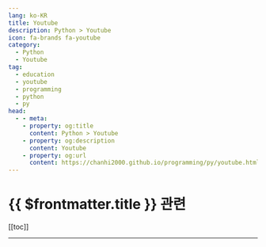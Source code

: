 ```yaml
---
lang: ko-KR
title: Youtube
description: Python > Youtube
icon: fa-brands fa-youtube
category:
  - Python
  - Youtube
tag: 
  - education
  - youtube
  - programming
  - python
  - py
head:
  - - meta:
    - property: og:title
      content: Python > Youtube
    - property: og:description
      content: Youtube
    - property: og:url
      content: https://chanhi2000.github.io/programming/py/youtube.html
---
```


# {{ $frontmatter.title }} 관련

[[toc]]

---

<MyYouTubeItems jsonName="yu-NeuralNine" /><!-- NeuralNine -->
<MyYouTubeItems jsonName="yu-todaycode" /><!-- 오늘코드todaycode -->
<MyYouTubeItems jsonName="yu-TechWithTim" /><!-- Tech With Tim -->
<MyYouTubeItems jsonName="yu-mCoding" /><!-- mCoding -->
<MyYouTubeItems jsonName="yu-jamesbriggs" /><!-- James Briggs -->
<MyYouTubeItems jsonName="yu-ThePyCoach" /><!-- The PyCoach -->
<MyYouTubeItems jsonName="yu-patloeber" /><!-- Patrick Loeber -->
<MyYouTubeItems jsonName="yu-PyConKRtube" /><!-- PyCon Korea -->
<MyYouTubeItems jsonName="yu-ArjanCodes" /><!-- ArjanCodes -->
<MyYouTubeItems jsonName="yu-PythonSimplified" /><!-- Python Simplified -->
<MyYouTubeItems jsonName="yu-Carberra" /><!-- Carberra -->
<MyYouTubeItems jsonName="yu-NeetCode" /><!-- NeetCode -->
<MyYouTubeItems jsonName="yu-DevWonYoung" /><!-- 데브원영 DVWY -->
<MyYouTubeItems jsonName="yu-murtazasworkshop" /><!-- Murtaza's Workshop - Robotics and AI -->
<MyYouTubeItems jsonName="yu-Indently" /><!-- Indently -->
<MyYouTubeItems jsonName="yu-PyDataTV" /><!-- PyData -->
<MyYouTubeItems jsonName="yu-leftykhim" /><!-- 김왼손의 왼손코딩 -->
<MyYouTubeItems jsonName="yu-b001" /><!-- b001 -->
<MyYouTubeItems jsonName="yu-moondevonyt" /><!-- Moon Dev -->
<MyYouTubeItems jsonName="yu-CodingIsFun" /><!-- Coding Is Fun -->
<MyYouTubeItems jsonName="yu-KeithGalli" /><!-- Keith Galli -->
<MyYouTubeItems jsonName="yu-LukeBarousse" /><!-- Luke Barousse -->
<MyYouTubeItems jsonName="yu-GetPythonCode" /><!-- Get Python Code -->
<MyYouTubeItems jsonName="yu-namespaces" /><!-- 일본 프리랜서 개발자 -->
<MyYouTubeItems jsonName="yu-user-rh1qt9zn7h" /><!-- 윤인성 -->
<MyYouTubeItems jsonName="yu-caveofprogramming" /><!-- Cave of Programming -->
<MyYouTubeItems jsonName="yu-csezsw" /><!-- ezsw -->
<MyYouTubeItems jsonName="yu-comdalin" /><!-- 컴달인 - 컴퓨터 달인 -->
<MyYouTubeItems jsonName="yu-coddevx4014" /><!-- CodDevX -->
<MyYouTubeItems jsonName="yu-teddynote" /><!-- 테디노트 TeddyNote -->
<MyYouTubeItems jsonName="yu-Akbun" /><!-- 악분 일상 -->
<MyYouTubeItems jsonName="yu-user-zm1tj9mq1f" /><!-- 크래프트맨 멘탈리티 -->
<MyYouTubeItems jsonName="yu-mathbyteacademy" /><!-- MathByte Academy -->
<MyYouTubeItems jsonName="yu-GrandmaCan" /><!-- GrandmaCan -我阿嬤都會 -->
<MyYouTubeItems jsonName="yu-MITCBMM" /><!-- MITCBMM -->
<MyYouTubeItems jsonName="yu-CodingVillain" /><!-- 코딩빌런 -->
<MyYouTubeItems jsonName="yu-MakeDataUseful" /><!-- Make Data Useful -->
<MyYouTubeItems jsonName="yu-lachone_" /><!-- Luke Hardy -->
<MyYouTubeItems jsonName="yu-TurbineThree" /><!-- TurbineThree -->
<MyYouTubeItems jsonName="yu-basensei8699" /><!-- BA Sensei -->
<MyYouTubeItems jsonName="yu-RaihansCodeShow" /><!-- Raihan'sCodeShow -->
<MyYouTubeItems jsonName="yu-ImcommIT" /><!-- 임커밋 -->
<MyYouTubeItems jsonName="yu-realpython" /><!-- Real Python -->
<MyYouTubeItems jsonName="yu-elliotarledge" /><!-- Elliotcodes -->
<MyYouTubeItems jsonName="yu-pseudocode.2573" /><!-- Pseudocode. -->
<MyYouTubeItems jsonName="yu-pyconza" /><!-- PyCon South Africa -->
<MyYouTubeItems jsonName="yu-zlliu246" /><!-- Python With Liu -->
<MyYouTubeItems jsonName="yu-ComputerSciencecompsci112358" /><!-- Computer Science -->
<MyYouTubeItems jsonName="yu-boanproject" /><!-- 보안프로젝트[boanproject] -->
<MyYouTubeItems jsonName="yu-pixegami" /><!-- pixegami -->
<MyYouTubeItems jsonName="yu-Socratica" /><!-- Socratica -->
<MyYouTubeItems jsonName="yu-doumcode" /><!-- 도움코드 쉬운예 DoumCode 데이터홍교수 -->
<MyYouTubeItems jsonName="yu-_wy_choi" /><!-- 코드남(코드 주는 남자) -->
<MyYouTubeItems jsonName="yu-MargaritKyurkchyan" /><!-- Margarit Kyurkchyan -->
<MyYouTubeItems jsonName="yu-allmdev" /><!-- allmnet의 Python 개발 채널 -->
<MyYouTubeItems jsonName="yu-it-stant" /><!-- itstant -->
<MyYouTubeItems jsonName="yu-Tech2etc" /><!-- Tech2 etc -->
<MyYouTubeItems jsonName="yu-iamrithmic" /><!-- rithmic -->
<MyYouTubeItems jsonName="yu-code_name_sagang" /><!-- 사강코딩 -->
<MyYouTubeItems jsonName="yu-error_by_night_" /><!-- Error By Night -->
<MyYouTubeItems jsonName="yu-_JohnHammond" /><!-- John Hammond -->
<MyYouTubeItems jsonName="yu-orkslayergamedev" /><!-- Ork Slayer Gamedev -->
<MyYouTubeItems jsonName="yu-bugbytes3923" /><!-- BugBytes -->
<MyYouTubeItems jsonName="yu-akashpadhiyar" /><!-- Akash Padhiyar -->
<MyYouTubeItems jsonName="yu-marearts." /><!-- MareArts -->
<MyYouTubeItems jsonName="yu-itrun" /><!-- 형님IT -->
<MyYouTubeItems jsonName="yu-brendancodes" /><!-- BK Binary -->
<MyYouTubeItems jsonName="yu-jejucodingcamp" /><!-- 제주코딩베이스캠프 -->
<MyYouTubeItems jsonName="yu-ClearCode" /><!-- Clear Code -->
<MyYouTubeItems jsonName="yu-KianBrose" /><!-- Kian Brose -->
<MyYouTubeItems jsonName="yu-1mrnewton" /><!-- Mr. Newton -->
<MyYouTubeItems jsonName="yu-codebasics" /><!-- codebasics -->
<MyYouTubeItems jsonName="yu-mrdbourke" /><!-- Daniel Bourke -->
<MyYouTubeItems jsonName="yu-Magicandskill" /><!-- Pythonic Magic and Skill -->
<MyYouTubeItems jsonName="yu-DavesSpace" /><!-- Dave's Space -->
<MyYouTubeItems jsonName="yu-umarjamilai" /><!-- Umar Jamil -->
<MyYouTubeItems jsonName="yu-GregHogg" /><!-- Greg Hogg -->
<MyYouTubeItems jsonName="yu-나는황쌤이다" /><!-- 나는 황쌤이다 -->
<MyYouTubeItems jsonName="yu-kukjinman" /><!-- SW비전공자 국진맨 -->
<MyYouTubeItems jsonName="yu-logandihel" /><!-- Logan Dihel -->
<MyYouTubeItems jsonName="yu-swithgenie" /><!-- 스윗지니 -->
<MyYouTubeItems jsonName="yu-PortfolioCourses" /><!-- Portfolio Courses -->
<MyYouTubeItems jsonName="yu-easyspub" /><!-- 이지스퍼블리싱 출판사 -->
<MyYouTubeItems jsonName="yu-robotichead" /><!-- robotichead -->
<MyYouTubeItems jsonName="yu-kimfl" /><!-- 프로그래머 김플 스튜디오 -->
<MyYouTubeItems jsonName="yu-Khanradcoder" /><!-- Khanrad -->
<MyYouTubeItems jsonName="yu-DataProfessor" /><!-- Data Professor -->
<MyYouTubeItems jsonName="yu-Dataquestio" /><!-- Dataquest -->
<MyYouTubeItems jsonName="yu-MUQ_UNKNOWN" /><!-- MUQ_UNKNOWN -->
<MyYouTubeItems jsonName="yu-codingnoodle" /><!-- 코딩국수 -->
<MyYouTubeItems jsonName="yu-LearnEDU" /><!-- LearnEDU -->
<MyYouTubeItems jsonName="yu-learnpratap" /><!-- Learn with Pratap -->
<MyYouTubeItems jsonName="yu-nangman002" /><!-- 낭만공돌이 - IT와 비즈니스 이야기 -->
<MyYouTubeItems jsonName="yu-weekendcode" /><!-- WeekendCode 주말코딩 -->
<MyYouTubeItems jsonName="yu-TechWithAlexduta" /><!-- Tech with Alex -->
<MyYouTubeItems jsonName="yu-JsKIM_0_0" /><!-- 김종상 -->
<MyYouTubeItems jsonName="yu-JohnWatsonRooney" /><!-- John Watson Rooney -->
<MyYouTubeItems jsonName="yu-KeithGalli" /><!-- Keith Galli -->
<MyYouTubeItems jsonName="yu-micoding" /><!-- 몰입코딩 아카이브 -->
<MyYouTubeItems jsonName="yu-nadocoding" /><!-- 나도코딩 -->
<MyYouTubeItems jsonName="yu-gis" /><!-- Основы программирования для географов -->
<MyYouTubeItems jsonName="yu-hacoding" /><!-- 하코딩 -->
<MyYouTubeItems jsonName="yu-perpear1" /><!-- 코딩형 -->
<MyYouTubeItems jsonName="yu-WasheraAcademy" /><!-- Washera Academy -->
<MyYouTubeItems jsonName="yu-dougmercer" /><!-- Doug Mercer -->
<MyYouTubeItems jsonName="yu-coreyms" /><!-- Corey Schafer -->
<MyYouTubeItems jsonName="yu-DeveloperVoices" /><!-- Developer Voices -->
<MyYouTubeItems jsonName="yu-MakeDataUseful" /><!-- Make Data Useful -->
<MyYouTubeItems jsonName="yu-ProgrammingKnowledge" /><!-- ProgrammingKnowledge -->
<MyYouTubeItems jsonName="yu-backendbanterfm" /><!-- Backend Banter -->
<MyYouTubeItems jsonName="yu-yunjadong" /><!-- 윤자동 -->
<MyYouTubeItems jsonName="yu-hnasr" /><!-- Hussein Nasser -->
<MyYouTubeItems jsonName="yu-InfoWorld" /><!-- InfoWorld -->
<MyYouTubeItems jsonName="yu-NeetCodeIO" /><!-- NeetCodeIO -->
<MyYouTubeItems jsonName="yu-parttimelarry" /><!-- Part Time Larry -->
<MyYouTubeItems jsonName="yu-davidbombal" /><!-- David Bombal -->
<MyYouTubeItems jsonName="yu-SatyaAchmad" /><!-- Satya Achmad -->
<MyYouTubeItems jsonName="yu-BryanLunduke" /><!-- Bryan Lunduke -->
<MyYouTubeItems jsonName="yu-mr_mux408" /><!-- Alex Mux -->
<MyYouTubeItems jsonName="yu-TiffInTech" /><!-- Tiff In Tech -->
<MyYouTubeItems jsonName="yu-ZAcharyIndy" /><!-- ZAchary Indy -->
<MyYouTubeItems jsonName="yu-DilipItAcademy" /><!-- Dilip IT Academy -->
<MyYouTubeItems jsonName="yu-Pybites" /><!-- Pybites -->
<MyYouTubeItems jsonName="yu-asarandi" /><!-- Alexandr Sarandi -->
<MyYouTubeItems jsonName="yu-hjalfi" /><!-- Poking Technology -->
<MyYouTubeItems jsonName="yu-fast_python" /><!-- fast_python -->
<MyYouTubeItems jsonName="yu-xenoint" /><!-- 이동준 -->
<MyYouTubeItems jsonName="yu-codingwithroby" /><!-- Eric Roby -->
<MyYouTubeItems jsonName="yu-learningsoftwareskills" /><!-- Learning Software -->
<MyYouTubeItems jsonName="yu-codetowin" /><!-- Code To Win -->
<MyYouTubeItems jsonName="yu-BekBrace" /><!-- Bek Brace -->
<MyYouTubeItems jsonName="yu-cyberwizofficial" /><!-- CyberWiz -->

<TagLinks />